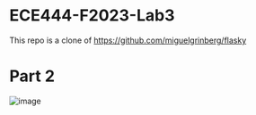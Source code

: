 # ECE444-F2023-Lab3

This repo is a clone of https://github.com/miguelgrinberg/flasky

# Part 2 

![image](https://github.com/Navidur1/ECE444-F2023-Lab1/assets/26190375/03ab8294-f033-48b5-956a-02f77ca91d16)
